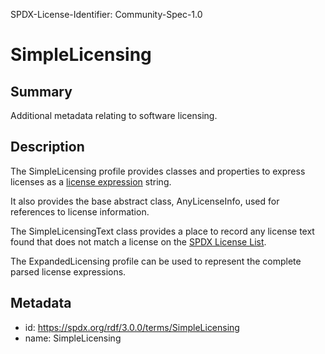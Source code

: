SPDX-License-Identifier: Community-Spec-1.0

# SimpleLicensing

## Summary

Additional metadata relating to software licensing.

## Description

The SimpleLicensing profile provides classes and properties to express licenses
as a [license expression](../../annexes/SPDX-license-expressions.md) string.

It also provides the base abstract class, AnyLicenseInfo, used for references
to license information.

The SimpleLicensingText class provides a place to record any license text found
that does not match a license on the
[SPDX License List](https://spdx.org/licenses/).

The ExpandedLicensing profile can be used to represent the complete parsed
license expressions.

## Metadata

- id: https://spdx.org/rdf/3.0.0/terms/SimpleLicensing
- name: SimpleLicensing
